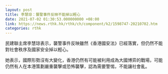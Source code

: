 ```yaml
---
layout: post
title: 李慧琼：襲警事件反映不能掉以輕心
date: 2021-07-02 01:30:53.000000000 +08:00
link: https://news.rthk.hk/rthk/ch/component/k2/1598747-20210702.htm
categories: rthk
---
```


民建聯主席李慧琼表示，襲警事件反映雖然《香港國安法》已經落實，但仍然不能對社會秩序及國家安全掉以輕心。

她表示，國際形勢沒有大變化，香港仍然有可能被利用成為大國博弈的戰場，可能仍然有人在本港策劃嚴重襲擊或恐怖襲擊，認為需要警惕，不能讓社會亂。

